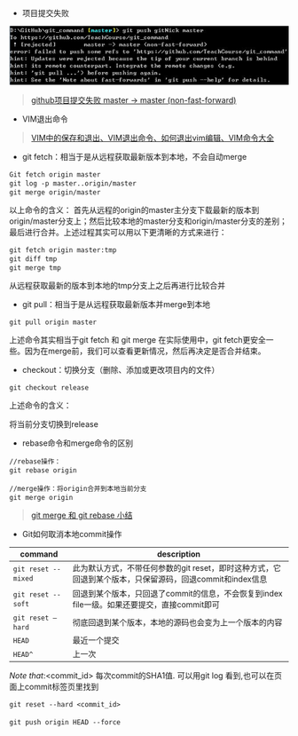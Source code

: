 - 项目提交失败

![](img/20180412161324.jpg)

> [github项目提交失败 master -> master (non-fast-forward)](http://michaelye1988.iteye.com/blog/1653599)


- VIM退出命令

> [VIM中的保存和退出、VIM退出命令、如何退出vim编辑、VIM命令大全](https://blog.csdn.net/feosun/article/details/73196299)


- git fetch：相当于是从远程获取最新版本到本地，不会自动merge

```
Git fetch origin master
git log -p master..origin/master
git merge origin/master
```

以上命令的含义： 
首先从远程的origin的master主分支下载最新的版本到origin/master分支上；然后比较本地的master分支和origin/master分支的差别；最后进行合并。上述过程其实可以用以下更清晰的方式来进行：

```
git fetch origin master:tmp
git diff tmp 
git merge tmp
```

从远程获取最新的版本到本地的tmp分支上之后再进行比较合并 

- git pull：相当于是从远程获取最新版本并merge到本地

```
git pull origin master
```

上述命令其实相当于git fetch 和 git merge 在实际使用中，git fetch更安全一些。因为在merge前，我们可以查看更新情况，然后再决定是否合并结束。

- checkout：切换分支（删除、添加或更改项目内的文件）

```
git checkout release
```

上述命令的含义：

将当前分支切换到release


- rebase命令和merge命令的区别

```
//rebase操作：
git rebase origin

//merge操作：将origin合并到本地当前分支
git merge origin
```

> [git merge 和 git rebase 小结](https://blog.csdn.net/wh_19910525/article/details/7554489)


- Git如何取消本地commit操作

|command|description|
|-------|-----------|
|`git reset --mixed`|此为默认方式，不带任何参数的git reset，即时这种方式，它回退到某个版本，只保留源码，回退commit和index信息
|`git reset --soft`|回退到某个版本，只回退了commit的信息，不会恢复到index file一级。如果还要提交，直接commit即可
|`git reset –hard`|彻底回退到某个版本，本地的源码也会变为上一个版本的内容
|`HEAD`|最近一个提交
|`HEAD^`| 上一次

*Note that*:<commit_id>  每次commit的SHA1值. 可以用git log 看到,也可以在页面上commit标签页里找到

```
git reset --hard <commit_id>

git push origin HEAD --force
```


